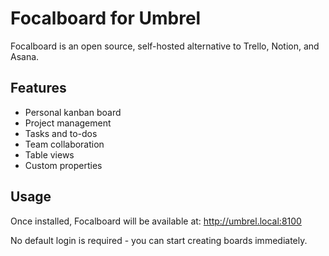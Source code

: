 # Focalboard for Umbrel

Focalboard is an open source, self-hosted alternative to Trello, Notion, and Asana.

## Features
- Personal kanban board
- Project management
- Tasks and to-dos
- Team collaboration
- Table views
- Custom properties

## Usage
Once installed, Focalboard will be available at:
http://umbrel.local:8100

No default login is required - you can start creating boards immediately.
